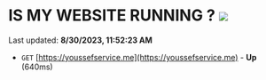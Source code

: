 # IS MY WEBSITE RUNNING ? [![](https://img.shields.io/static/v1?label=Sponsor&message=%E2%9D%A4&logo=GitHub&color=%23fe8e86)](https://github.com/sponsors/<username>)

Last updated: **8/30/2023, 11:52:23 AM**

- `GET` [https://youssefservice.me](https://youssefservice.me) - **Up** (640ms)
